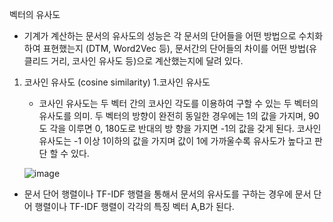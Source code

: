 벡터의 유사도
  - 기계가 계산하는 문서의 유사도의 성능은 각 문서의 단어들을 어떤 방법으로 수치화하여 표현했는지 (DTM, Word2Vec 등), 문서간의 단어들의 차이를 어떤 
  방법(유클리드 거리, 코사인 유사도 등)으로 계산했는지에 달려 있다.
  
 1) 코사인 유사도 (cosine similarity)
  1.코사인 유사도
    - 코사인 유사도는 두 벡터 간의 코사인 각도를 이용하여 구할 수 있는 두 벡터의 유사도를 의미. 두 벡터의 방향이 완전히 동일한 경우에는 1의 값을 가지며, 90도 각을 이루면 0, 180도로 반대의 방
    향을 가지면 -1의 값을 갖게 된다. 코사인 유사도는 -1 이상 1이하의 값을 가지며 값이 1에 가까울수록 유사도가 높다고 판단 할 수 있다.
    
    
    ![image](https://user-images.githubusercontent.com/37740450/120780434-17671d80-c563-11eb-8aee-8ddd89a8ed7b.png)
    
    
   - 문서 단어 행렬이나 TF-IDF 행렬을 통해서 문서의 유사도를 구하는 경우에 문서 단어 행렬이나 TF-IDF 행렬이 각각의 특징 벡터 A,B가 된다.
